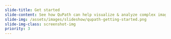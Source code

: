 ```yaml
---
slide-title: Get started
slide-content: See how QuPath can help visualize & analyze complex images with our step-by-step guides on <a href="https://qupath.readthedocs.io/en/stable/" target=blank>ReadTheDocs</a>.
slide-img: /assets/images/slideshow/qupath-getting-started.png
slide-img-class: screenshot-img
priority: 3
---
```

